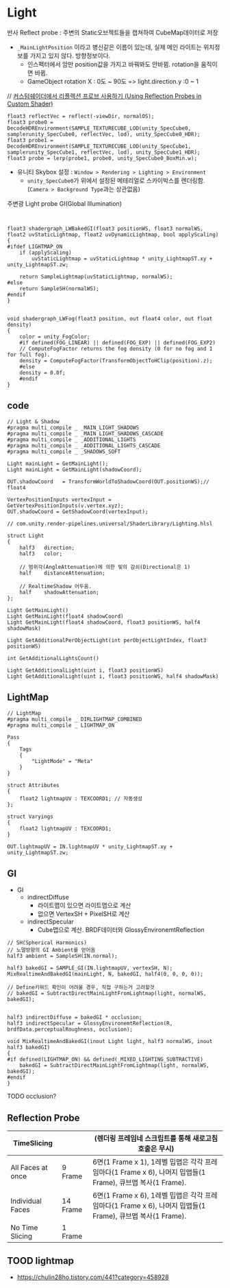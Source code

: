 # Light

반사
Reflect probe : 주변의 Static오브젝트들을 캡쳐하여 CubeMap데이터로 저장

- `_MainLightPosition` 이라고 병신같은 이름이 있는데, 실제 메인 라이트는 위치정보를 가지고 있지 않다. 방향정보이다.
  - 인스펙터에서 암만 position값을 가지고 바꿔봐도 안바뀜. rotation을 움직이면 바뀜.
  - GameObject rotation X : 0도 ~ 90도 => light.direction.y :0 ~ 1

// [커스텀쉐이더에서 리플렉션 프로브 사용하기 (Using Reflection Probes in Custom Shader)](https://ozlael.tistory.com/38)

``` hlsl
float3 reflectVec = reflect(-viewDir, normalOS);
float3 probe0 = DecodeHDREnvironment(SAMPLE_TEXTURECUBE_LOD(unity_SpecCube0, samplerunity_SpecCube0, reflectVec, lod), unity_SpecCube0_HDR);
float3 probe1 = DecodeHDREnvironment(SAMPLE_TEXTURECUBE_LOD(unity_SpecCube1, samplerunity_SpecCube1, reflectVec, lod), unity_SpecCube1_HDR);
float3 probe = lerp(probe1, probe0, unity_SpecCube0_BoxMin.w);
```

- 유니티 Skybox 설정 : `Window > Rendering > Lighting > Environment`
  - `unity_SpecCube0`가 위에서 설정된 메테리얼로 스카이박스를 렌더링함.(`Camera > Background Type`과는 상관없음)

주변광
Light probe GI(Global Illumination)

``` hlsl


float3 shadergraph_LWBakedGI(float3 positionWS, float3 normalWS, float2 uvStaticLightmap, float2 uvDynamicLightmap, bool applyScaling)
{
#ifdef LIGHTMAP_ON
    if (applyScaling)
        uvStaticLightmap = uvStaticLightmap * unity_LightmapST.xy + unity_LightmapST.zw;

    return SampleLightmap(uvStaticLightmap, normalWS);
#else
    return SampleSH(normalWS);
#endif
}


void shadergraph_LWFog(float3 position, out float4 color, out float density)
{
    color = unity_FogColor;
    #if defined(FOG_LINEAR) || defined(FOG_EXP) || defined(FOG_EXP2)
    // ComputeFogFactor returns the fog density (0 for no fog and 1 for full fog).
    density = ComputeFogFactor(TransformObjectToHClip(position).z);
    #else
    density = 0.0f;
    #endif
}
```

## code

``` hlsl
// Light & Shadow
#pragma multi_compile _ _MAIN_LIGHT_SHADOWS
#pragma multi_compile _ _MAIN_LIGHT_SHADOWS_CASCADE
#pragma multi_compile _ _ADDITIONAL_LIGHTS
#pragma multi_compile _ _ADDITIONAL_LIGHTS_CASCADE
#pragma multi_compile _ _SHADOWS_SOFT
```

``` hlsl
Light mainLight = GetMainLight();
Light mainLight = GetMainLight(shadowCoord);
```

``` hlsl
OUT.shadowCoord   = TransformWorldToShadowCoord(OUT.positionWS);// float4
```

``` hlsl
VertexPositionInputs vertexInput = GetVertexPositionInputs(v.vertex.xyz);
OUT.shadowCoord = GetShadowCoord(vertexInput);
```

``` hlsl
// com.unity.render-pipelines.universal/ShaderLibrary/Lighting.hlsl

struct Light
{
    half3   direction;
    half3   color;

    // 범위각(AngleAttenuation)에 의한 빛의 감쇠(Directional은 1)
    half    distanceAttenuation; 

    // RealtimeShadow 어두움.
    half    shadowAttenuation;
};

Light GetMainLight()
Light GetMainLight(float4 shadowCoord)
Light GetMainLight(float4 shadowCoord, float3 positionWS, half4 shadowMask)

Light GetAdditionalPerObjectLight(int perObjectLightIndex, float3 positionWS)

int GetAdditionalLightsCount()

Light GetAdditionalLight(uint i, float3 positionWS)
Light GetAdditionalLight(uint i, float3 positionWS, half4 shadowMask)
```

## LightMap

``` hlsl
// LightMap
#pragma multi_compile _ DIRLIGHTMAP_COMBINED
#pragma multi_compile _ LIGHTMAP_ON
```

``` hlsl
Pass
{
    Tags
    {
        "LightMode" = "Meta"
    }
}

struct Attributes
{
    float2 lightmapUV : TEXCOORD1; // 자동생성
};

struct Varyings
{
    float2 lightmapUV : TEXCOORD1;
}

OUT.lightmapUV = IN.lightmapUV * unity_LightmapST.xy + unity_LightmapST.zw;
```

## GI

- GI
  - indirectDiffuse
    - 라이트맵이 있으면 라이트맵으로 계산
    - 없으면 VertexSH + PixelSH로 계산
  - indirectSpecular
    - Cube맵으로 계산. BRDF데이터와 GlossyEnvironemtReflection

``` hlsl
// SH(Spherical Harmonics)
// 노멀방향의 GI Ambient를 얻어옴
half3 ambient = SampleSH(IN.normal);

half3 bakedGI = SAMPLE_GI(IN.lightmapUV, vertexSH, N);
MixRealtimeAndBakedGI(mainLight, N, bakedGI, half4(0, 0, 0, 0));

// Define키워드 확인이 어려울 경우, 직접 구하는거 고려할것
// bakedGI = SubtractDirectMainLightFromLightmap(light, normalWS, bakedGI);


half3 indirectDiffuse = bakedGI * occlusion;
half3 indirectSpecular = GlossyEnvironemtReflection(R, brdfData.perceptualRoughness, occlusion);
```

``` hlsl
void MixRealtimeAndBakedGI(inout Light light, half3 normalWS, inout half3 bakedGI)
{
#if defined(LIGHTMAP_ON) && defined(_MIXED_LIGHTING_SUBTRACTIVE)
    bakedGI = SubtractDirectMainLightFromLightmap(light, normalWS, bakedGI);
#endif
}
```

TODO occlusion?

## Reflection Probe

| TimeSlicing       |          | (렌더링 프레임네 스크립트를 통해 새로고침 호출은 무시)                                                     |
| ----------------- | -------- | ---------------------------------------------------------------------------------------------------------- |
| All Faces at once | 9 Frame  | 6면(1 Frame x 1), 1레벨 밉맵은 각각 프레임마다(1 Frame x 6), 나머지 밉맵들(1 Frame), 큐브맵 복사(1 Frame). |
| Individual Faces  | 14 Frame | 6면(1 Frame x 6), 1레벨 밉맵은 각각 프레임마다(1 Frame x 6), 나머지 밉맵들(1 Frame), 큐브맵 복사(1 Frame). |
| No Time Slicing   | 1 Frame  |                                                                                                            |


## TOOD lightmap

- https://chulin28ho.tistory.com/441?category=458928